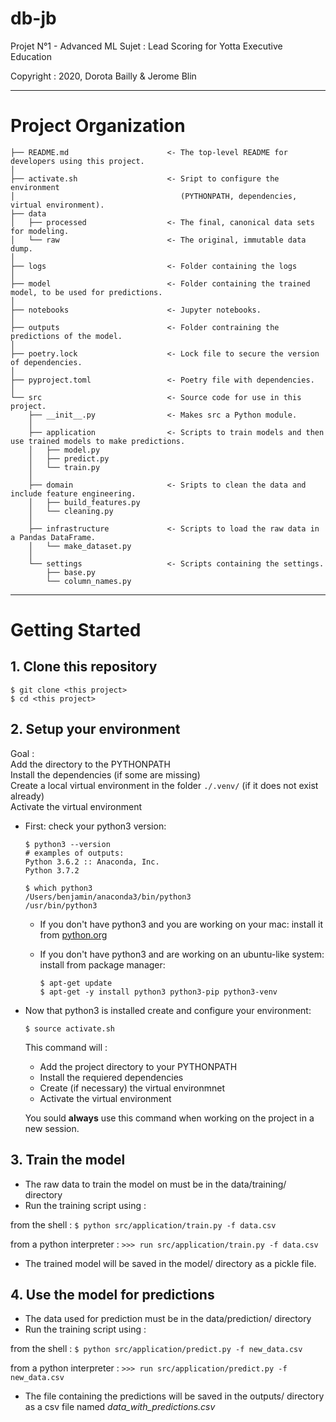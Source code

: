 # db-jb

Projet N°1 - Advanced ML
Sujet : Lead Scoring for Yotta Executive Education

Copyright : 2020, Dorota Bailly & Jerome Blin

___

# Project Organization


    ├── README.md                      <- The top-level README for developers using this project.
    │
    ├── activate.sh                    <- Sript to configure the environment
    │                                     (PYTHONPATH, dependencies, virtual environment).
    ├── data
    │   ├── processed                  <- The final, canonical data sets for modeling.
    │   └── raw                        <- The original, immutable data dump.
    │
    ├── logs                           <- Folder containing the logs
    │
    ├── model                          <- Folder containing the trained model, to be used for predictions. 
    │
    ├── notebooks                      <- Jupyter notebooks.
    │
    ├── outputs                        <- Folder contraining the predictions of the model.
    │
    ├── poetry.lock                    <- Lock file to secure the version of dependencies.
    │
    ├── pyproject.toml                 <- Poetry file with dependencies.
    │
    └── src                            <- Source code for use in this project.
        ├── __init__.py                <- Makes src a Python module.
        │
        ├── application                <- Scripts to train models and then use trained models to make predictions.
        │   ├── model.py
        │   ├── predict.py
        │   └── train.py
        │
        ├── domain                     <- Sripts to clean the data and include feature engineering.
        │   ├── build_features.py
        │   └── cleaning.py
        │
        ├── infrastructure             <- Scripts to load the raw data in a Pandas DataFrame.
        │   └── make_dataset.py
        │
        └── settings                   <- Scripts containing the settings.
            ├── base.py
            └── column_names.py

___

# Getting Started

## 1. Clone this repository

```
$ git clone <this project>
$ cd <this project>
```

## 2. Setup your environment

Goal :   
Add the directory to the PYTHONPATH  
Install the dependencies (if some are missing)  
Create a local virtual environment in the folder `./.venv/` (if it does not exist already)  
Activate the virtual environment  

- First: check your python3 version:

    ```
    $ python3 --version
    # examples of outputs:
    Python 3.6.2 :: Anaconda, Inc.
    Python 3.7.2

    $ which python3
    /Users/benjamin/anaconda3/bin/python3
    /usr/bin/python3
    ```

    - If you don't have python3 and you are working on your mac: install it from [python.org](https://www.python.org/downloads/)
    - If you don't have python3 and are working on an ubuntu-like system: install from package manager:

        ```
        $ apt-get update
        $ apt-get -y install python3 python3-pip python3-venv
        ```

- Now that python3 is installed create and configure your environment:

    ```
    $ source activate.sh
    ```
    
    This command will : 
    - Add the project directory to your PYTHONPATH
    - Install the requiered dependencies
    - Create (if necessary) the virtual environmnet
    - Activate the virtual environment

    You sould **always** use this command when working on the project in a new session. 


## 3. Train the model

- The raw data to train the model on must be in the data/training/ directory
- Run the training script using : 

from the shell :
    ```
    $ python src/application/train.py -f data.csv
    ```

from a python interpreter :
    ```
    >>> run src/application/train.py -f data.csv
    ```

- The trained model will be saved in the model/ directory as a pickle file. 


## 4. Use the model for predictions

- The data used for prediction must be in the data/prediction/ directory
- Run the training script using : 

from the shell :
    ```
    $ python src/application/predict.py -f new_data.csv
    ```

from a python interpreter :
    ```
    >>> run src/application/predict.py -f new_data.csv
    ```

- The file containing the predictions will be saved in the outputs/ directory as a csv file named *data_with_predictions.csv*
